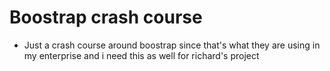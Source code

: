 # Boostrap crash course
- Just a crash course around boostrap since that's what they are using in my enterprise and i need this as well for richard's project
